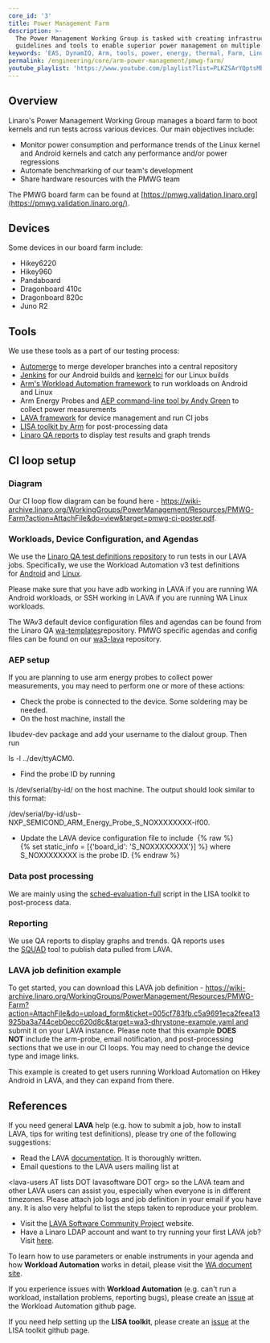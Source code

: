 ```yaml
---
core_id: '3'
title: Power Management Farm
description: >-
  The Power Management Working Group is tasked with creating infrastructure,
  guidelines and tools to enable superior power management on multiple Arm SoCs.
keywords: 'EAS, DynamIQ, Arm, tools, power, energy, thermal, Farm, Linux Kernel'
permalink: /engineering/core/arm-power-management/pmwg-farm/
youtube_playlist: 'https://www.youtube.com/playlist?list=PLKZSArYQptsMbk293t64TnZmxzLp-bRib'
---
```

## Overview

Linaro's Power Management Working Group manages a board farm to boot kernels and run tests across various devices. Our main objectives include:

- Monitor power consumption and performance trends of the Linux kernel and Android kernels and catch any performance and/or power regressions
- Automate benchmarking of our team's development
- Share hardware resources with the PMWG team

The PMWG board farm can be found at [https://pmwg.validation.linaro.org](https://pmwg.validation.linaro.org/).

## Devices

Some devices in our board farm include:

- Hikey6220
- Hikey960
- Pandaboard
- Dragonboard 410c
- Dragonboard 820c
- Juno R2

## Tools

We use these tools as a part of our testing process:

- [Automerge](https://git.linaro.org/power/automerge.git) to merge developer branches into a central repository
- [Jenkins](https://ci.linaro.org/) for our Android builds and [kernelci](https://kernelci.org/) for our Linux builds
- [Arm's Workload Automation framework](https://github.com/arm-software/workload-automation) to run workloads on Android and Linux
- Arm Energy Probes and [AEP command-line tool by Andy Green](https://git.linaro.org/tools/arm-probe.git) to collect power measurements
- [LAVA framework](https://validation.linaro.org/) for device management and run CI jobs
- [LISA toolkit by Arm](https://github.com/arm-software/lisa) for post-processing data
- [Linaro QA reports](https://qa-reports.linaro.org/) to display test results and graph trends

## CI loop setup

### Diagram

Our CI loop flow diagram can be found here - https://wiki-archive.linaro.org/WorkingGroups/PowerManagement/Resources/PMWG-Farm?action=AttachFile&do=view&target=pmwg-ci-poster.pdf.

### Workloads, Device Configuration, and Agendas

We use the [Linaro QA test definitions repository](https://git.linaro.org/qa/test-definitions.git) to run tests in our LAVA jobs. Specifically, we use the Workload Automation v3 test definitions for [Android](https://git.linaro.org/qa/test-definitions.git/tree/automated/android/workload-automation3/workload-automation.yaml) and [Linux](https://git.linaro.org/qa/test-definitions.git/tree/automated/linux/workload-automation3/workload-automation.yaml).

Please make sure that you have adb working in LAVA if you are running WA Android workloads, or SSH working in LAVA if you are running WA Linux workloads.

The WAv3 default device configuration files and agendas can be found from the Linaro QA [wa-templates](https://git.linaro.org/qa/wa-templates.git)repository. PMWG specific agendas and config files can be found on our [wa3-lava](https://git.linaro.org/power/wa3-lava.git) repository.

### AEP setup

If you are planning to use arm energy probes to collect power measurements, you may need to perform one or more of these actions:

- Check the probe is connected to the device. Some soldering may be needed.
- On the host machine, install the 

libudev-dev package and add your username to the dialout group. Then run 

ls -l ../dev/ttyACM0.
- Find the probe ID by running 

ls /dev/serial/by-id/ on the host machine. The output should look similar to this format: 

/dev/serial/by-id/usb-NXP_SEMICOND_ARM_Energy_Probe_S_NOXXXXXXXX-if00.
- Update the LAVA device configuration file to include 
{% raw  %}
{% set static_info = [{'board_id': 'S_NOXXXXXXXX'}] %} where S_NOXXXXXXXX is the probe ID.
{% endraw  %}

### Data post processing

We are mainly using the [sched-evaluation-full](https://github.com/ARM-software/lisa/blob/master/ipynb/wltests/sched-evaluation-full.ipynb) script in the LISA toolkit to post-process data.

### Reporting

We use QA reports to display graphs and trends. QA reports uses the [SQUAD](https://github.com/linaro/squad) tool to publish data pulled from LAVA.

### LAVA job definition example

To get started, you can download this LAVA job definition - https://wiki-archive.linaro.org/WorkingGroups/PowerManagement/Resources/PMWG-Farm?action=AttachFile&do=upload_form&ticket=005cf783fb.c5a9691eca2feea13925ba3a744ceb0ecc620d8c&target=wa3-dhrystone-example.yaml and submit it on your LAVA instance. Please note that this example **DOES NOT** include the arm-probe, email notification, and post-processing sections that we use in our CI loops. You may need to change the device type and image links.

This example is created to get users running Workload Automation on Hikey Android in LAVA, and they can expand from there.

## References

If you need general **LAVA** help (e.g. how to submit a job, how to install LAVA, tips for writing test definitions), please try one of the following suggestions:

- Read the LAVA [documentation](https://validation.linaro.org/static/docs/v2/). It is thoroughly written.
- Email questions to the LAVA users mailing list at 

&lt;lava-users AT lists DOT lavasoftware DOT org&gt; so the LAVA team and other LAVA users can assist you, especially when everyone is in different timezones. Please attach job logs and job definition in your email if you have any. It is also very helpful to list the steps taken to reproduce your problem.
- Visit the [LAVA Software Community Project](https://www.lavasoftware.org/) website.
- Have a Linaro LDAP account and want to try running your first LAVA job? Visit [here](https://validation.linaro.org/static/docs/v2/first_steps.html#linaro-lab-users).

To learn how to use parameters or enable instruments in your agenda and how **Workload Automation** works in detail, please visit the [WA document site](https://workload-automation.readthedocs.io/en/latest/).

If you experience issues with **Workload Automation** (e.g. can't run a workload, installation problems, reporting bugs), please create an [issue](https://github.com/arm-software/workload-automation/issues) at the Workload Automation github page.

If you need help setting up the **LISA toolkit**, please create an [issue](https://github.com/ARM-software/lisa/issues) at the LISA toolkit github page.
